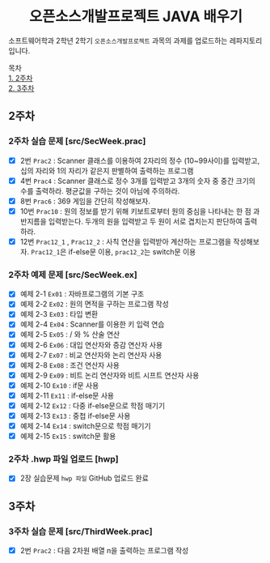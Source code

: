 <h1 align="center">오픈소스개발프로젝트 JAVA 배우기</h1>

소프트웨어학과 2학년 2학기 `오픈소스개발프로젝트` 과목의 과제를 업로드하는 레파지토리 입니다.

목차   
[1. 2주차](#2주차)  
[2. 3주차](#3주차)

## 2주차

### 2주차 실습 문제 [src/SecWeek.prac]
- [x] 2번 `Prac2` : Scanner 클래스를 이용하여 2자리의 정수 (10~99사이)를 입력받고, 십의 자리와 1의 자리가 같은지 판별하여 출력하는 프로그램   
- [x] 4번 `Prac4` : Scanner 클래스로 정수 3개를 입력받고 3개의 숫자 중 중간 크기의 수를 출력하라. 평균값을 구하는 것이 아님에 주의하라.
- [x] 8번 `Prac6` : 369 게임을 간단히 작성해보자.
- [x] 10번 `Prac10` : 원의 정보를 받기 위해 키보트로부터 원의 중심을 나타내는 한 점 과 반지름을 입력받는다. 두개의 원을 입력받고 두 원이 서로 겹치는지 판단하여 출력하라.
- [x] 12번 `Prac12_1` , `Prac12_2` : 사칙 연산을 입력받아 계산하는 프로그램을 작성해보자. `Prac12_1`은 if-else문 이용, `prac12_2`는 switch문 이용

### 2주차 예제 문제 [src/SecWeek.ex]
- [x] 예제 2-1 `Ex01` : 자바프로그램의 기본 구조
- [x] 예제 2-2 `Ex02` : 원의 면적을 구하는 프로그램 작성  
- [x] 예제 2-3 `Ex03` : 타입 변환   
- [x] 예제 2-4 `Ex04` : Scanner를 이용한 키 입력 연습   
- [x] 예제 2-5 `Ex05` : / 와 % 산술 연산
- [x] 예제 2-6 `Ex06` : 대입 연산자와 증감 연산자 사용
- [x] 예제 2-7 `Ex07` : 비교 연산자와 논리 연산자 사용
- [x] 예제 2-8 `Ex08` : 조건 연산자 사용
- [x] 예제 2-9 `Ex09` : 비트 논리 연산자와 비트 시프트 연산자 사용
- [x] 예제 2-10 `Ex10` : if문 사용
- [x] 예제 2-11 `Ex11` : if-else문 사용
- [x] 예제 2-12 `Ex12` : 다중 if-else문으로 학점 매기기
- [x] 예제 2-13 `Ex13` : 중첩 if-else문 사용
- [x] 예제 2-14 `Ex14` : switch문으로 학점 매기기
- [x] 예제 2-15 `Ex15` : switch문 활용

### 2주차 .hwp 파일 업로드 [hwp]
- [x] 2장 실습문제 `hwp 파일` GitHub 업로드 완료


## 3주차

### 3주차 실습 문제 [src/ThirdWeek.prac]
- [x] 2번 `Prac2` : 다음 2차원 배열 n을 출력하는 프로그램 작성
